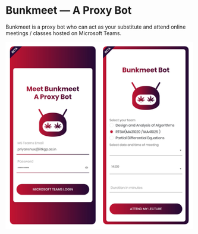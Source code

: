 # Bunkmeet — A Proxy Bot
Bunkmeet is a proxy bot who can act as your substitute and attend online meetings / classes hosted on Microsoft Teams.

![Bunkmeet](https://github.com/priyanshux/bunkmeet/blob/main/bunkmeet/static/images/readme.png?raw=true "Bunkmeet")

